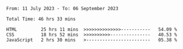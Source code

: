 <!--START_SECTION:waka-->

```all_time
From: 11 July 2023 - To: 06 September 2023

Total Time: 46 hrs 33 mins

HTML         25 hrs 11 mins  >>>>>>>>>>>>>>-----------   54.09 %
CSS          18 hrs 52 mins  >>>>>>>>>>---------------   40.53 %
JavaScript   2 hrs 30 mins   >------------------------   05.38 %
```

<!--END_SECTION:waka-->
